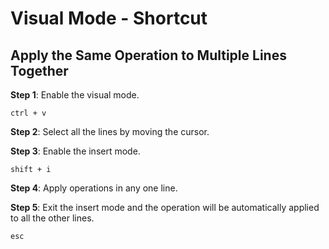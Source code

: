 # Visual Mode - Shortcut

## Apply the Same Operation to Multiple Lines Together

**Step 1**: Enable the visual mode.

```vim
ctrl + v
```

**Step 2**: Select all the lines by moving the cursor.

**Step 3**: Enable the insert mode.

```vim
shift + i
```

**Step 4**: Apply operations in any one line.

**Step 5**: Exit the insert mode and the operation will be automatically applied
to all the other lines.

```vim
esc
```
